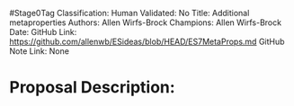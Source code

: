 #Stage0Tag
Classification:
Human Validated: No
Title: Additional metaproperties
Authors: Allen Wirfs-Brock
Champions: Allen Wirfs-Brock
Date: 
GitHub Link: https://github.com/allenwb/ESideas/blob/HEAD/ES7MetaProps.md
GitHub Note Link: None

# Proposal Description:
